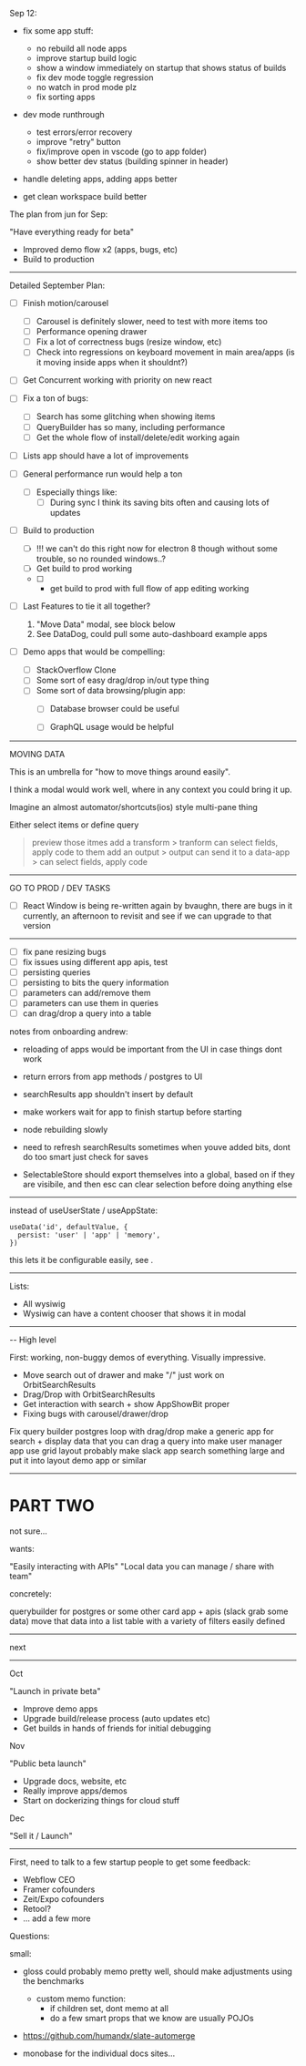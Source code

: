 Sep 12:

- fix some app stuff:
  - no rebuild all node apps
  - improve startup build logic
  - show a window immediately on startup that shows status of builds
  - fix dev mode toggle regression
  - no watch in prod mode plz
  - fix sorting apps

- dev mode runthrough
  - test errors/error recovery
  - improve "retry" button
  - fix/improve open in vscode (go to app folder)
  - show better dev status (building spinner in header)

- handle deleting apps, adding apps better
- get clean workspace build better


The plan from jun for Sep:

"Have everything ready for beta"

- Improved demo flow x2 (apps, bugs, etc)
- Build to production

---

Detailed September Plan:

- [ ] Finish motion/carousel
  - [ ] Carousel is definitely slower, need to test with more items too
  - [ ] Performance opening drawer
  - [ ] Fix a lot of correctness bugs (resize window, etc)
  - [ ] Check into regressions on keyboard movement in main area/apps (is it moving inside apps when it shouldnt?)

- [ ] Get Concurrent working with priority on new react
- [ ] Fix a ton of bugs:
  - [ ] Search has some glitching when showing items
  - [ ] QueryBuilder has so many, including performance
  - [ ] Get the whole flow of install/delete/edit working again

- [ ] Lists app should have a lot of improvements
- [ ] General performance run would help a ton
  - [ ] Especially things like:
    - [ ] During sync I think its saving bits often and causing lots of updates

- [ ] Build to production
  - [ ] !!! we can't do this right now for electron 8 though without some trouble, so no rounded windows..?
  - [ ] Get build to prod working
  - [ ] + get build to prod with full flow of app editing working

- [ ] Last Features to tie it all together?
  1. "Move Data" modal, see block below
  2. See DataDog, could pull some auto-dashboard example apps

- [ ] Demo apps that would be compelling:
  - [ ] StackOverflow Clone
  - [ ] Some sort of easy drag/drop in/out type thing
  - [ ] Some sort of data browsing/plugin app:
    - [ ] Database browser could be useful
    - [ ] GraphQL usage would be helpful


----------

MOVING DATA

This is an umbrella for "how to move things around easily".

I think a modal would work well, where in any context you could bring it up.

Imagine an almost automator/shortcuts(ios) style multi-pane thing

Either select items or define query
  > preview those itmes
  > add a transform
    > tranform can select fields, apply code to them
  > add an output
    > output can send it to a data-app
    > can select fields, apply code


------------


GO TO PROD / DEV TASKS

- [ ] React Window is being re-written again by bvaughn, there are bugs in it currently, an afternoon to revisit and see if we can upgrade to that version

---

- [ ] fix pane resizing bugs
- [ ] fix issues using different app apis, test
- [ ] persisting queries
- [ ] persisting to bits the query information
- [ ] parameters can add/remove them
- [ ] parameters can use them in queries
- [ ] can drag/drop a query into a table

notes from onboarding andrew:

- reloading of apps would be important from the UI in case things dont work
- return errors from app methods / postgres to UI
- searchResults app shouldn't insert by default
- make workers wait for app to finish startup before starting
- node rebuilding slowly

- need to refresh searchResults sometimes when youve added bits, dont do too smart just check for saves
- SelectableStore should export themselves into a global, based on if they are visibile, and then esc can clear selection before doing anything else

---

instead of useUserState / useAppState:

```
useData('id', defaultValue, {
  persist: 'user' | 'app' | 'memory',
})
```

this lets it be configurable easily, see <Flow />.

<Flow persistStep="user" persistData="app" />

---

Lists:

- All wysiwig
- Wysiwig can have a content chooser that shows it in modal

---

-- High level

First: working, non-buggy demos of everything. Visually impressive.

- Move search out of drawer and make "/" just work on OrbitSearchResults
- Drag/Drop with OrbitSearchResults
- Get interaction with search + show AppShowBit proper
- Fixing bugs with carousel/drawer/drop

Fix query builder postgres loop with drag/drop
make a generic app for search + display data that you can drag a query into
make user manager app use grid layout probably
make slack app search something large and put it into layout demo app or similar

---

# PART TWO

not sure...

wants:

"Easily interacting with APIs"
"Local data you can manage / share with team"

concretely:

querybuilder for postgres or some other
card app + apis (slack grab some data)
move that data into a list
table with a variety of filters easily defined

---

next

---

Oct

"Launch in private beta"

- Improve demo apps
- Upgrade build/release process (auto updates etc)
- Get builds in hands of friends for initial debugging

Nov

"Public beta launch"

- Upgrade docs, website, etc
- Really improve apps/demos
- Start on dockerizing things for cloud stuff

Dec

"Sell it / Launch"

---

First, need to talk to a few startup people to get some feedback:

- Webflow CEO
- Framer cofounders
- Zeit/Expo cofounders
- Retool?
- ... add a few more

Questions:

small:

- gloss could probably memo pretty well, should make adjustments using the benchmarks
  - custom memo function:
    - if children set, dont memo at all
    - do a few smart props that we know are usually POJOs

- https://github.com/humandx/slate-automerge

- monobase for the individual docs sites...
